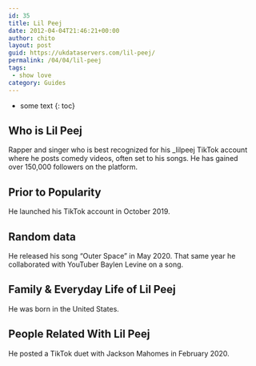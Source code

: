 ```yaml
---
id: 35
title: Lil Peej
date: 2012-04-04T21:46:21+00:00
author: chito
layout: post
guid: https://ukdataservers.com/lil-peej/
permalink: /04/04/lil-peej
tags:
 - show love
category: Guides
---
```


* some text
{: toc}


## Who is  Lil Peej
                  
                  
                  
Rapper and singer who is best recognized for his _lilpeej TikTok account where he posts comedy videos, often set to his songs. He has gained over 150,000 followers on the platform. 
                  
                
                
                
## Prior to Popularity 
                  
                  
                  
He launched his TikTok account in October 2019. 
                  
                
                
                
## Random data 
                  
                  
                  
He released his song &#8220;Outer Space&#8221; in May 2020. That same year he collaborated with YouTuber Baylen Levine on a song.
                  
                
                
                
## Family & Everyday Life of Lil Peej
                  
                  
                  
He was born in the United States. 
                  
                
                
                
## People Related With  Lil Peej
                  
                  
                  
He posted a TikTok duet with Jackson Mahomes in February 2020. 
                  
                
              
            
          
          
          
    
    
  
